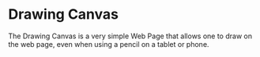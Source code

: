 # Drawing Canvas


The Drawing Canvas is a very simple Web Page that allows one to draw on the web page, even when using a pencil on a tablet or phone.
